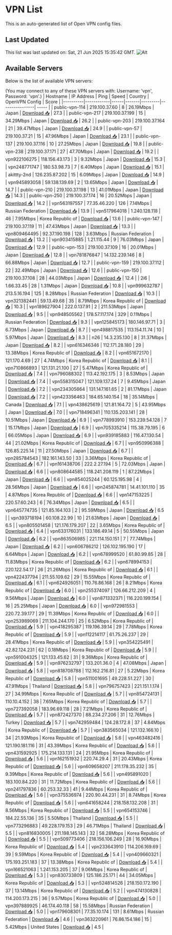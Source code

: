 # VPN List

This is an auto-generated list of Open VPN config files.

## Last Updated

This list was last updated on: Sat, 21 Jun 2025 15:35:42 GMT.
![Alt](https://repobeats.axiom.co/api/embed/186b98318ef1479477931607c1ad7d823f12451f.svg "Repobeats analytics image")

## Available Servers

Below is the list of available VPN servers:

(You may connect to any of these VPN servers with: Username: 'vpn', Password: 'vpn'.)
| Hostname | IP Address | Ping | Speed | Country | OpenVPN Config | Score |
|----------|------------|------|-------|---------|----------------| ----- |
| public-vpn-114 | 219.100.37.60 | 8 | 26.19Mbps | Japan | [Download 📥](./configs/server_0_JP.ovpn) | 27.3 |
| public-vpn-217 | 219.100.37.199 | 15 | 34.29Mbps | Japan | [Download 📥](./configs/server_1_JP.ovpn) | 26.2 |
| public-vpn-203 | 219.100.37.164 | 21 | 39.47Mbps | Japan | [Download 📥](./configs/server_2_JP.ovpn) | 24.9 |
| public-vpn-57 | 219.100.37.21 | 15 | 47.96Mbps | Japan | [Download 📥](./configs/server_3_JP.ovpn) | 23.1 |
| public-vpn-137 | 219.100.37.116 | 10 | 27.25Mbps | Japan | [Download 📥](./configs/server_4_JP.ovpn) | 19.8 |
| public-vpn-238 | 219.100.37.171 | 27 | 47.70Mbps | Japan | [Download 📥](./configs/server_5_JP.ovpn) | 19.2 |
| vpn922106275 | 118.156.43.173 | 3 | 9.32Mbps | Japan | [Download 📥](./configs/server_6_JP.ovpn) | 15.3 |
| vpn248771747 | 180.53.98.73 | 7 | 6.40Mbps | Japan | [Download 📥](./configs/server_7_JP.ovpn) | 15.1 |
| akittty-2nd | 126.235.87.202 | 15 | 6.09Mbps | Japan | [Download 📥](./configs/server_8_JP.ovpn) | 14.9 |
| vpn945893058 | 59.138.139.69 | 2 | 13.65Mbps | Japan | [Download 📥](./configs/server_9_JP.ovpn) | 14.7 |
| public-vpn-210 | 219.100.37.198 | 13 | 41.01Mbps | Japan | [Download 📥](./configs/server_10_JP.ovpn) | 14.3 |
| public-vpn-250 | 219.100.37.174 | 16 | 20.52Mbps | Japan | [Download 📥](./configs/server_11_JP.ovpn) | 14.2 |
| vpn563197557 | 77.35.46.220 | 126 | 7.14Mbps | Russian Federation | [Download 📥](./configs/server_12_RU.ovpn) | 13.9 |
| vpn517964018 | 1.240.128.118 | 46 | 7.95Mbps | Korea Republic of | [Download 📥](./configs/server_13_KR.ovpn) | 13.6 |
| public-vpn-147 | 219.100.37.119 | 11 | 47.43Mbps | Japan | [Download 📥](./configs/server_14_JP.ovpn) | 13.3 |
| vpn809464495 | 92.37.190.198 | 128 | 3.63Mbps | Russian Federation | [Download 📥](./configs/server_15_RU.ovpn) | 13.2 |
| vpn903415885 | 1.21.115.44 | 9 | 76.03Mbps | Japan | [Download 📥](./configs/server_16_JP.ovpn) | 12.9 |
| public-vpn-153 | 219.100.37.109 | 16 | 20.01Mbps | Japan | [Download 📥](./configs/server_17_JP.ovpn) | 12.8 |
| vpn781876847 | 14.132.239.146 | 8 | 66.88Mbps | Japan | [Download 📥](./configs/server_18_JP.ovpn) | 12.7 |
| public-vpn-159 | 219.100.37.112 | 22 | 32.49Mbps | Japan | [Download 📥](./configs/server_19_JP.ovpn) | 12.6 |
| public-vpn-150 | 219.100.37.108 | 28 | 44.03Mbps | Japan | [Download 📥](./configs/server_20_JP.ovpn) | 12.4 |
| 2i6 | 1.66.33.45 | 28 | 1.31Mbps | Japan | [Download 📥](./configs/server_21_JP.ovpn) | 10.8 |
| vpn999632787 | 213.5.16.194 | 125 | 8.28Mbps | Russian Federation | [Download 📥](./configs/server_22_RU.ovpn) | 10.3 |
| vpn321382441 | 59.13.49.68 | 35 | 8.79Mbps | Korea Republic of | [Download 📥](./configs/server_23_KR.ovpn) | 10.3 |
| vpn189627904 | 222.0.137.91 | 2 | 211.53Mbps | Japan | [Download 📥](./configs/server_24_JP.ovpn) | 9.5 |
| vpn948505562 | 178.57.117.174 | 329 | 0.11Mbps | Russian Federation | [Download 📥](./configs/server_25_RU.ovpn) | 9.3 |
| vpn125845173 | 180.146.97.71 | 3 | 6.73Mbps | Japan | [Download 📥](./configs/server_26_JP.ovpn) | 8.7 |
| vpn498817535 | 113.154.11.74 | 10 | 5.97Mbps | Japan | [Download 📥](./configs/server_27_JP.ovpn) | 8.3 |
| n26 | 14.3.235.130 | 8 | 31.37Mbps | Japan | [Download 📥](./configs/server_28_JP.ovpn) | 8.2 |
| vpn616346346 | 112.171.28.180 | 29 | 13.38Mbps | Korea Republic of | [Download 📥](./configs/server_29_KR.ovpn) | 8.2 |
| vpn651672170 | 121.170.4.69 | 27 | 4.74Mbps | Korea Republic of | [Download 📥](./configs/server_30_KR.ovpn) | 8.1 |
| vpn710866893 | 121.131.21.100 | 27 | 5.47Mbps | Korea Republic of | [Download 📥](./configs/server_31_KR.ovpn) | 7.4 |
| vpn796088302 | 113.42.192.175 | 3 | 8.53Mbps | Japan | [Download 📥](./configs/server_32_JP.ovpn) | 7.4 |
| vpn558315047 | 121.109.137.24 | 7 | 9.45Mbps | Japan | [Download 📥](./configs/server_33_JP.ovpn) | 7.2 |
| vpn234305664 | 131.147.161.65 | 2 | 81.17Mbps | Japan | [Download 📥](./configs/server_34_JP.ovpn) | 7.2 |
| vpn423356463 | 184.65.140.154 | 18 | 35.14Mbps | Canada | [Download 📥](./configs/server_35_CA.ovpn) | 7.1 |
| vpn438625619 | 121.81.164.72 | 5 | 43.95Mbps | Japan | [Download 📥](./configs/server_36_JP.ovpn) | 7.0 |
| vpn718496341 | 110.135.203.141 | 28 | 10.51Mbps | Japan | [Download 📥](./configs/server_37_JP.ovpn) | 6.9 |
| vpn778993910 | 153.239.54.128 | 7 | 15.17Mbps | Japan | [Download 📥](./configs/server_38_JP.ovpn) | 6.9 |
| vpn705335214 | 115.38.79.195 | 6 | 66.05Mbps | Japan | [Download 📥](./configs/server_39_JP.ovpn) | 6.9 |
| vpn939185883 | 116.47.130.54 | 44 | 21.02Mbps | Korea Republic of | [Download 📥](./configs/server_40_KR.ovpn) | 6.7 |
| vpn950996388 | 126.85.225.14 | 11 | 27.50Mbps | Japan | [Download 📥](./configs/server_41_JP.ovpn) | 6.7 |
| vpn285784543 | 182.161.143.50 | 33 | 3.36Mbps | Korea Republic of | [Download 📥](./configs/server_42_KR.ovpn) | 6.7 |
| vpn161438706 | 222.2.27.194 | 5 | 72.03Mbps | Japan | [Download 📥](./configs/server_43_JP.ovpn) | 6.6 |
| vpn808644585 | 118.241.208.119 | 1 | 87.22Mbps | Japan | [Download 📥](./configs/server_44_JP.ovpn) | 6.6 |
| vpn854025244 | 60.125.195.98 | 4 | 28.56Mbps | Japan | [Download 📥](./configs/server_45_JP.ovpn) | 6.6 |
| vpn245874781 | 14.41.101.110 | 35 | 4.87Mbps | Korea Republic of | [Download 📥](./configs/server_46_KR.ovpn) | 6.6 |
| vpn147153225 | 220.57.60.243 | 6 | 76.34Mbps | Japan | [Download 📥](./configs/server_47_JP.ovpn) | 6.5 |
| vpn645774735 | 121.85.164.103 | 2 | 95.59Mbps | Japan | [Download 📥](./configs/server_48_JP.ovpn) | 6.5 |
| vpn393718194 | 60.108.22.99 | 10 | 21.63Mbps | Japan | [Download 📥](./configs/server_49_JP.ovpn) | 6.5 |
| vpn805501458 | 121.176.179.207 | 22 | 3.65Mbps | Korea Republic of | [Download 📥](./configs/server_50_KR.ovpn) | 6.4 |
| vpn633176031 | 133.186.49.14 | 5 | 50.55Mbps | Japan | [Download 📥](./configs/server_51_JP.ovpn) | 6.2 |
| vpn863506985 | 221.114.150.151 | 7 | 77.74Mbps | Japan | [Download 📥](./configs/server_52_JP.ovpn) | 6.2 |
| vpn606786212 | 126.102.195.190 | 17 | 6.64Mbps | Japan | [Download 📥](./configs/server_53_JP.ovpn) | 6.2 |
| vpn678999520 | 61.80.99.85 | 28 | 11.83Mbps | Korea Republic of | [Download 📥](./configs/server_54_KR.ovpn) | 6.2 |
| vpn678994153 | 220.122.54.17 | 26 | 21.26Mbps | Korea Republic of | [Download 📥](./configs/server_55_KR.ovpn) | 6.1 |
| vpn422437794 | 211.55.109.62 | 29 | 15.55Mbps | Korea Republic of | [Download 📥](./configs/server_56_KR.ovpn) | 6.1 |
| vpn624926051 | 110.76.86.168 | 26 | 8.21Mbps | Korea Republic of | [Download 📥](./configs/server_57_KR.ovpn) | 6.0 |
| vpn255374097 | 126.66.212.209 | 4 | 9.56Mbps | Japan | [Download 📥](./configs/server_58_JP.ovpn) | 6.0 |
| vpn871332371 | 116.220.199.154 | 16 | 25.25Mbps | Japan | [Download 📥](./configs/server_59_JP.ovpn) | 6.0 |
| vpn972981553 | 220.72.39.177 | 29 | 11.39Mbps | Korea Republic of | [Download 📥](./configs/server_60_KR.ovpn) | 6.0 |
| vpn253989069 | 211.104.244.170 | 25 | 6.52Mbps | Korea Republic of | [Download 📥](./configs/server_61_KR.ovpn) | 5.9 |
| vpn418295387 | 119.196.39.14 | 29 | 7.78Mbps | Korea Republic of | [Download 📥](./configs/server_62_KR.ovpn) | 5.9 |
| vpn112214117 | 61.75.26.237 | 29 | 28.41Mbps | Korea Republic of | [Download 📥](./configs/server_63_KR.ovpn) | 5.9 |
| vpn354225491 | 42.82.124.231 | 62 | 0.18Mbps | Korea Republic of | [Download 📥](./configs/server_64_KR.ovpn) | 5.9 |
| vpn591004325 | 121.133.45.62 | 31 | 9.36Mbps | Korea Republic of | [Download 📥](./configs/server_65_KR.ovpn) | 5.9 |
| vpn976232797 | 133.201.36.0 | 4 | 47.08Mbps | Japan | [Download 📥](./configs/server_66_JP.ovpn) | 5.8 |
| vpn818708788 | 112.162.216.81 | 27 | 5.22Mbps | Korea Republic of | [Download 📥](./configs/server_67_KR.ovpn) | 5.8 |
| vpn511001695 | 49.228.51.227 | 30 | 47.91Mbps | Thailand | [Download 📥](./configs/server_68_TH.ovpn) | 5.8 |
| vpn796757423 | 221.151.1.174 | 27 | 34.99Mbps | Korea Republic of | [Download 📥](./configs/server_69_KR.ovpn) | 5.7 |
| vpn854724131 | 110.10.4.152 | 38 | 7.65Mbps | Korea Republic of | [Download 📥](./configs/server_70_KR.ovpn) | 5.7 |
| vpn727392058 | 183.96.69.118 | 28 | 7.21Mbps | Korea Republic of | [Download 📥](./configs/server_71_KR.ovpn) | 5.7 |
| vpn872427370 | 88.234.27.206 | 31 | 12.76Mbps | Turkey | [Download 📥](./configs/server_72_TR.ovpn) | 5.7 |
| vpn742959484 | 124.28.172.8 | 37 | 4.84Mbps | Korea Republic of | [Download 📥](./configs/server_73_KR.ovpn) | 5.7 |
| vpn383565034 | 121.132.166.10 | 34 | 21.93Mbps | Korea Republic of | [Download 📥](./configs/server_74_KR.ovpn) | 5.6 |
| vpn463482416 | 121.190.181.116 | 31 | 43.39Mbps | Korea Republic of | [Download 📥](./configs/server_75_KR.ovpn) | 5.6 |
| vpn431592925 | 175.214.133.131 | 24 | 21.95Mbps | Korea Republic of | [Download 📥](./configs/server_76_KR.ovpn) | 5.6 |
| vpn162151932 | 220.74.29.4 | 31 | 20.43Mbps | Korea Republic of | [Download 📥](./configs/server_77_KR.ovpn) | 5.6 |
| vpn609658207 | 211.178.35.232 | 35 | 9.39Mbps | Korea Republic of | [Download 📥](./configs/server_78_KR.ovpn) | 5.6 |
| vpn495891020 | 183.100.84.220 | 31 | 11.72Mbps | Korea Republic of | [Download 📥](./configs/server_79_KR.ovpn) | 5.6 |
| vpn241797836 | 60.253.32.33 | 41 | 9.44Mbps | Korea Republic of | [Download 📥](./configs/server_80_KR.ovpn) | 5.6 |
| vpn375536974 | 220.90.44.231 | 31 | 8.74Mbps | Korea Republic of | [Download 📥](./configs/server_81_KR.ovpn) | 5.6 |
| vpn641658244 | 218.158.132.208 | 31 | 8.56Mbps | Korea Republic of | [Download 📥](./configs/server_82_KR.ovpn) | 5.5 |
| vpn654153746 | 184.22.55.136 | 35 | 5.50Mbps | Thailand | [Download 📥](./configs/server_83_TH.ovpn) | 5.5 |
| vpn773296883 | 49.228.179.153 | 29 | 46.71Mbps | Thailand | [Download 📥](./configs/server_84_TH.ovpn) | 5.5 |
| vpn816830005 | 211.198.145.143 | 32 | 58.28Mbps | Korea Republic of | [Download 📥](./configs/server_85_KR.ovpn) | 5.5 |
| vpn509773406 | 218.156.106.249 | 28 | 16.90Mbps | Korea Republic of | [Download 📥](./configs/server_86_KR.ovpn) | 5.4 |
| vpn233643910 | 114.206.169.69 | 39 | 9.59Mbps | Korea Republic of | [Download 📥](./configs/server_87_KR.ovpn) | 5.4 |
| vpn409660321 | 175.193.251.183 | 37 | 13.38Mbps | Korea Republic of | [Download 📥](./configs/server_88_KR.ovpn) | 5.4 |
| vpn166521063 | 1.241.153.205 | 37 | 9.06Mbps | Korea Republic of | [Download 📥](./configs/server_89_KR.ovpn) | 5.3 |
| vpn830733809 | 125.186.25.171 | 44 | 34.05Mbps | Korea Republic of | [Download 📥](./configs/server_90_KR.ovpn) | 5.3 |
| vpn524814526 | 218.150.172.190 | 37 | 13.14Mbps | Korea Republic of | [Download 📥](./configs/server_91_KR.ovpn) | 5.2 |
| vpn474130828 | 114.200.173.215 | 36 | 9.57Mbps | Korea Republic of | [Download 📥](./configs/server_92_KR.ovpn) | 5.0 |
| vpn397889925 | 46.174.40.118 | 58 | 15.58Mbps | Russian Federation | [Download 📥](./configs/server_93_RU.ovpn) | 5.0 |
| vpn179608301 | 77.35.10.174 | 131 | 8.61Mbps | Russian Federation | [Download 📥](./configs/server_94_RU.ovpn) | 4.6 |
| vpn363220961 | 76.86.154.186 | 15 | 5.42Mbps | United States | [Download 📥](./configs/server_95_US.ovpn) | 4.5 |
